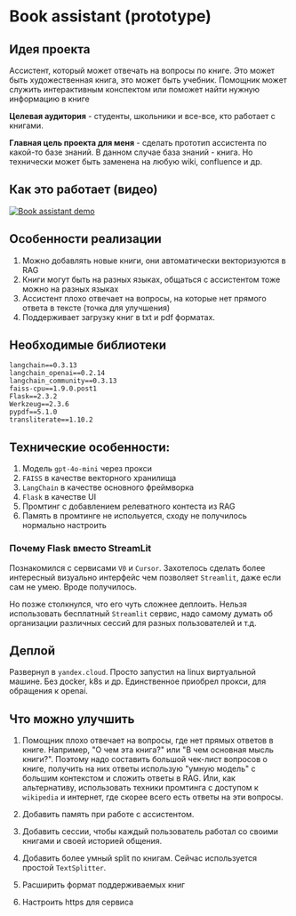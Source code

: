 # Book assistant (prototype)

## Идея проекта

Ассистент, который может отвечать на вопросы по книге. Это может быть художественная книга, это может быть учебник. Помощник может служить интерактивным конспектом или поможет найти нужную информацию в книге

__Целевая аудитория__ - студенты, школьники и все-все, кто работает с книгами.


__Главная цель проекта для меня__ - сделать прототип ассистента по какой-то базе знаний. В данном случае база знаний - книга. Но технически может быть заменена на любую wiki, confluence и др.


## Как это работает (видео)

[![Book assistant demo](https://img.youtube.com/vi/9ZdERW4Ermo/0.jpg)](https://www.youtube.com/watch?v=9ZdERW4Ermo)


## Особенности реализации

1. Можно добавлять новые книги, они автоматически векторизуются в RAG
2. Книги могут быть на разных языках, общаться с ассистентом тоже можно на разных языках
3. Ассистент плохо отвечает на вопросы, на которые нет прямого ответа в тексте (точка для улучшения)
4. Поддерживает загрузку книг в txt и pdf форматах.

## Необходимые библиотеки

```
langchain==0.3.13
langchain_openai==0.2.14
langchain_community==0.3.13
faiss-cpu==1.9.0.post1
Flask==2.3.2
Werkzeug==2.3.6
pypdf==5.1.0
transliterate==1.10.2
```

## Технические особенности:

1. Модель `gpt-4o-mini` через прокси
2. `FAISS` в качестве векторного хранилища
3. `LangChain` в качестве основного фреймворка
4. `Flask` в качестве UI
5. Промтинг с добавлением релеватного контеста из RAG
6. Память в промтинге не испольуется, сходу не получилось нормально настроить

### Почему Flask вместо StreamLit

Познакомился с сервисами `V0` и `Cursor`. Захотелось сделать  более интересный визуально интерфейс чем позволяет `Streamlit`, даже если сам не умею. Вроде получилось.

Но позже столкнулся, что его чуть сложнее деплоить. Нельзя использовать бесплатный `Streamlit` сервис, надо самому думать об организации различных сессий для разных пользователей и т.д.


## Деплой

Развернул в `yandex.cloud`. Просто запустил на linux виртуальной машине. Без дocker, k8s и др. Единственное приобрел прокси, для обращения к openai.

## Что можно улучшить

1. Помощник плохо отвечает на вопросы, где нет прямых ответов в книге. Например, "О чем эта книга?" или "В чем основная мысль книги?". Поэтому надо составить большой чек-лист вопросов о книге, получить на них ответы использую "умную модель" с большим контекстом и сложить ответы в RAG. Или, как альтернативу, использовать техники промтинга с доступом к `wikipedia` и интернет, где скорее всего есть ответы на эти вопросы.

2. Добавить память при работе с ассистентом.

3. Добавить сессии, чтобы каждый пользователь работал со своими книгами и своей историей общения.

4. Добавить более умный split по книгам. Сейчас используется простой `TextSplitter`.

4. Расширить формат поддерживаемых книг

5. Настроить https для сервиса

